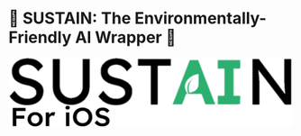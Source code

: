 # 🌱 SUSTAIN: The Environmentally-Friendly AI Wrapper 🌱

<picture align = "center">
  <source srcset="images/SUSTAINForiOS_Logo_White.png" media="(prefers-color-scheme: dark)">
  <img src="images/SUSTAINForiOS_Logo_Black.png" alt="SUSTAIN logo">
</picture>
